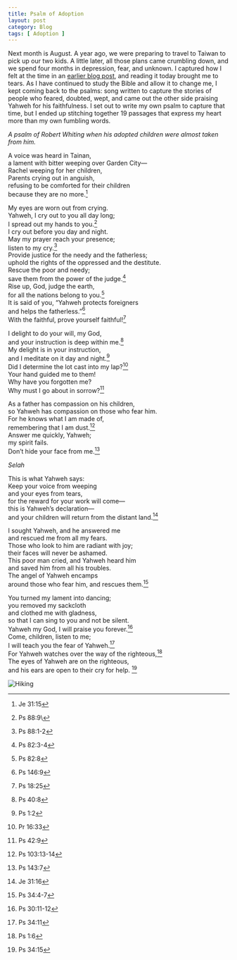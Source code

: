 ```yaml
---
title: Psalm of Adoption
layout: post
category: Blog
tags: [ Adoption ]
---
```


Next month is August. A year ago, we were preparing to travel to Taiwan to pick up our two kids. A little later, all those plans came crumbling down, and we spend four months in depression, fear, and unknown. I captured how I felt at the time in an [earlier blog post](https://rswhiting.com/blog/2022/12/19/how-are-you-doing/), and reading it today brought me to tears. As I have continued to study the Bible and allow it to change me, I kept coming back to the psalms: song written to capture the stories of people who feared, doubted, wept, and came out the other side praising Yahweh for his faithfulness. I set out to write my own psalm to capture that time, but I ended up stitching together 19 passages that express my heart more than my own fumbling words.

<!-- more -->


*A psalm of Robert Whiting when his adopted children were almost taken from him.*

A voice was heard in Tainan,\
a lament with bitter weeping over Garden City—\
Rachel weeping for her children,\
Parents crying out in anguish,\
refusing to be comforted for their children\
because they are no more.[^1]

My eyes are worn out from crying.\
Yahweh, I cry out to you all day long;\
I spread out my hands to you.[^2]\
I cry out before you day and night.\
May my prayer reach your presence;\
listen to my cry.[^3]\
Provide justice for the needy and the fatherless;\
uphold the rights of the oppressed and the destitute.\
Rescue the poor and needy;\
save them from the power of the judge.[^4]\
Rise up, God, judge the earth,\
for all the nations belong to you.[^5]\
It is said of you, “Yahweh protects foreigners\
and helps the fatherless.”[^6]\
With the faithful, prove yourself faithful![^7]

I delight to do your will, my God,\
and your instruction is deep within me.[^8]\
My delight is in your instruction,\
and I meditate on it day and night.[^9]\
Did I determine the lot cast into my lap?[^10]\
Your hand guided me to them!\
Why have you forgotten me?\
Why must I go about in sorrow?[^11]

As a father has compassion on his children,\
so Yahweh has compassion on those who fear him.\
For he knows what I am made of,\
remembering that I am dust.[^12]\
Answer me quickly, Yahweh;\
my spirit fails.\
Don’t hide your face from me.[^13]

*Selah*

This is what Yahweh says:\
Keep your voice from weeping\
and your eyes from tears,\
for the reward for your work will come—\
this is Yahweh’s declaration—\
and your children will return from the distant land.[^14]

I sought Yahweh, and he answered me\
and rescued me from all my fears.\
Those who look to him are radiant with joy;\
their faces will never be ashamed.\
This poor man cried, and Yahweh heard him\
and saved him from all his troubles.\
The angel of Yahweh encamps\
around those who fear him, and rescues them.[^15]

You turned my lament into dancing;\
you removed my sackcloth\
and clothed me with gladness,\
so that I can sing to you and not be silent.\
Yahweh my God, I will praise you forever.[^16]\
Come, children, listen to me;\
I will teach you the fear of Yahweh.[^17]\
For Yahweh watches over the way of the righteous,[^18]\
The eyes of Yahweh are on the righteous,\
and his ears are open to their cry for help. [^19]

![Hiking](https://lh3.googleusercontent.com/pw/AIL4fc-cZbsd2Mb-ylvR1wRoqhMac6COmc5z6zMgaT8eWzDaBteHJIC47yT8Z0O-lO3eKywmH9OYB4SYGII6bqdyg4znvAaIU3Hu-X6R3KhUKLVeYtrvhL1NBbfV5K8epWEk5qU5jkZxOWlshJ2jhzitQ0Z0Ig=w1918-h1439-s-no?authuser=0)

[^1]: Je 31:15
[^2]: Ps 88:9\
[^3]: Ps 88:1-2
[^4]: Ps 82:3-4
[^5]: Ps 82:8
[^6]: Ps 146:9
[^7]: Ps 18:25
[^8]: Ps 40:8
[^9]: Ps 1:2
[^10]: Pr 16:33
[^11]: Ps 42:9
[^12]: Ps 103:13-14
[^13]: Ps 143:7
[^14]: Je 31:16
[^15]: Ps 34:4-7
[^16]: Ps 30:11-12
[^17]: Ps 34:11
[^18]: Ps 1:6
[^19]: Ps 34:15
